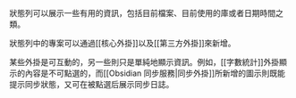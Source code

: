 狀態列可以展示一些有用的資訊，包括目前檔案、目前使用的庫或者日期時間之類。

狀態列中的專案可以通過[[核心外掛]]以及[[第三方外掛]]來新增。

某些外掛是可互動的，另一些則只是單純地顯示資訊。例如，[[字數統計]]外掛顯示的內容是不可點選的，而[[Obsidian 同步服務|同步外掛]]所新增的圖示則既能提示同步狀態，又可在被點選后展示同步日誌。